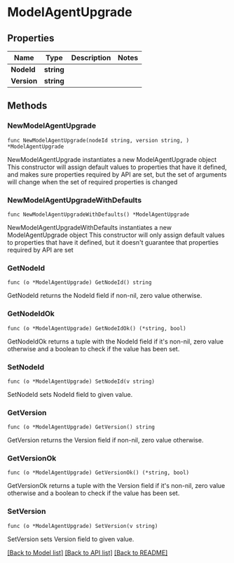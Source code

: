 # ModelAgentUpgrade

## Properties

Name | Type | Description | Notes
------------ | ------------- | ------------- | -------------
**NodeId** | **string** |  | 
**Version** | **string** |  | 

## Methods

### NewModelAgentUpgrade

`func NewModelAgentUpgrade(nodeId string, version string, ) *ModelAgentUpgrade`

NewModelAgentUpgrade instantiates a new ModelAgentUpgrade object
This constructor will assign default values to properties that have it defined,
and makes sure properties required by API are set, but the set of arguments
will change when the set of required properties is changed

### NewModelAgentUpgradeWithDefaults

`func NewModelAgentUpgradeWithDefaults() *ModelAgentUpgrade`

NewModelAgentUpgradeWithDefaults instantiates a new ModelAgentUpgrade object
This constructor will only assign default values to properties that have it defined,
but it doesn't guarantee that properties required by API are set

### GetNodeId

`func (o *ModelAgentUpgrade) GetNodeId() string`

GetNodeId returns the NodeId field if non-nil, zero value otherwise.

### GetNodeIdOk

`func (o *ModelAgentUpgrade) GetNodeIdOk() (*string, bool)`

GetNodeIdOk returns a tuple with the NodeId field if it's non-nil, zero value otherwise
and a boolean to check if the value has been set.

### SetNodeId

`func (o *ModelAgentUpgrade) SetNodeId(v string)`

SetNodeId sets NodeId field to given value.


### GetVersion

`func (o *ModelAgentUpgrade) GetVersion() string`

GetVersion returns the Version field if non-nil, zero value otherwise.

### GetVersionOk

`func (o *ModelAgentUpgrade) GetVersionOk() (*string, bool)`

GetVersionOk returns a tuple with the Version field if it's non-nil, zero value otherwise
and a boolean to check if the value has been set.

### SetVersion

`func (o *ModelAgentUpgrade) SetVersion(v string)`

SetVersion sets Version field to given value.



[[Back to Model list]](../README.md#documentation-for-models) [[Back to API list]](../README.md#documentation-for-api-endpoints) [[Back to README]](../README.md)


